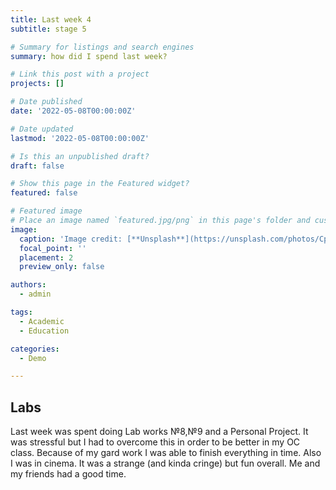 ```yaml
---
title: Last week 4
subtitle: stage 5

# Summary for listings and search engines
summary: how did I spend last week?

# Link this post with a project
projects: []

# Date published
date: '2022-05-08T00:00:00Z'

# Date updated
lastmod: '2022-05-08T00:00:00Z'

# Is this an unpublished draft?
draft: false

# Show this page in the Featured widget?
featured: false

# Featured image
# Place an image named `featured.jpg/png` in this page's folder and customize its options here.
image:
  caption: 'Image credit: [**Unsplash**](https://unsplash.com/photos/CpkOjOcXdUY)'
  focal_point: ''
  placement: 2
  preview_only: false

authors:
  - admin

tags:
  - Academic
  - Education

categories:
  - Demo

---
```


## Labs

Last week was spent doing Lab works №8,№9 and a Personal Project. It was stressful but I had to overcome this in order to be better in my OC class. Because of my gard work I was able to finish everything in time. Also I was in cinema. It was a strange (and kinda cringe) but fun overall. Me and my friends had a good time. 

